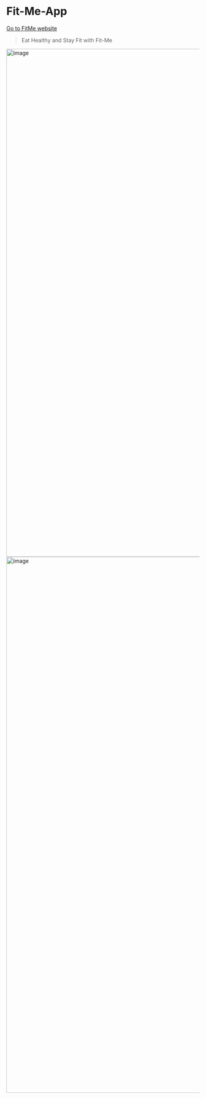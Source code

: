 # Fit-Me-App

[Go to FitMe website](https://main--glistening-khapse-45994f.netlify.app/?)

> Eat Healthy and Stay Fit with Fit-Me

<img width="1323" alt="image" src="https://user-images.githubusercontent.com/25555563/213659628-ec9c0aa0-6632-42d2-8000-eaae7c01b27b.png">

<img width="1396" alt="image" src="https://user-images.githubusercontent.com/25555563/213659789-3763a36c-871a-4848-8cf5-7ba6d19816a3.png">
